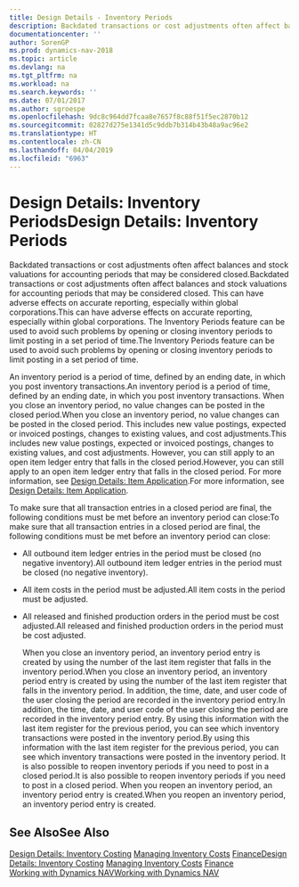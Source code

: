 ```yaml
---
title: Design Details - Inventory Periods
description: Backdated transactions or cost adjustments often affect balances and stock valuations for accounting periods that may be considered closed. This can have adverse effects on accurate reporting, especially within global corporations. The Inventory Periods feature can be used to avoid such problems by opening or closing inventory periods to limit posting in a set period of time.
documentationcenter: ''
author: SorenGP
ms.prod: dynamics-nav-2018
ms.topic: article
ms.devlang: na
ms.tgt_pltfrm: na
ms.workload: na
ms.search.keywords: ''
ms.date: 07/01/2017
ms.author: sgroespe
ms.openlocfilehash: 9dc8c964dd7fcaa8e7657f8c88f51f5ec2870b12
ms.sourcegitcommit: 02827d275e1341d5c9ddb7b314b43b48a9ac96e2
ms.translationtype: HT
ms.contentlocale: zh-CN
ms.lasthandoff: 04/04/2019
ms.locfileid: "6963"
---
```

# <a name="design-details-inventory-periods"></a><span data-ttu-id="d5969-105">Design Details: Inventory Periods</span><span class="sxs-lookup"><span data-stu-id="d5969-105">Design Details: Inventory Periods</span></span>
<span data-ttu-id="d5969-106">Backdated transactions or cost adjustments often affect balances and stock valuations for accounting periods that may be considered closed.</span><span class="sxs-lookup"><span data-stu-id="d5969-106">Backdated transactions or cost adjustments often affect balances and stock valuations for accounting periods that may be considered closed.</span></span> <span data-ttu-id="d5969-107">This can have adverse effects on accurate reporting, especially within global corporations.</span><span class="sxs-lookup"><span data-stu-id="d5969-107">This can have adverse effects on accurate reporting, especially within global corporations.</span></span> <span data-ttu-id="d5969-108">The Inventory Periods feature can be used to avoid such problems by opening or closing inventory periods to limit posting in a set period of time.</span><span class="sxs-lookup"><span data-stu-id="d5969-108">The Inventory Periods feature can be used to avoid such problems by opening or closing inventory periods to limit posting in a set period of time.</span></span>  

 <span data-ttu-id="d5969-109">An inventory period is a period of time, defined by an ending date, in which you post inventory transactions.</span><span class="sxs-lookup"><span data-stu-id="d5969-109">An inventory period is a period of time, defined by an ending date, in which you post inventory transactions.</span></span> <span data-ttu-id="d5969-110">When you close an inventory period, no value changes can be posted in the closed period.</span><span class="sxs-lookup"><span data-stu-id="d5969-110">When you close an inventory period, no value changes can be posted in the closed period.</span></span> <span data-ttu-id="d5969-111">This includes new value postings, expected or invoiced postings, changes to existing values, and cost adjustments.</span><span class="sxs-lookup"><span data-stu-id="d5969-111">This includes new value postings, expected or invoiced postings, changes to existing values, and cost adjustments.</span></span> <span data-ttu-id="d5969-112">However, you can still apply to an open item ledger entry that falls in the closed period.</span><span class="sxs-lookup"><span data-stu-id="d5969-112">However, you can still apply to an open item ledger entry that falls in the closed period.</span></span> <span data-ttu-id="d5969-113">For more information, see [Design Details: Item Application](design-details-item-application.md).</span><span class="sxs-lookup"><span data-stu-id="d5969-113">For more information, see [Design Details: Item Application](design-details-item-application.md).</span></span>  

 <span data-ttu-id="d5969-114">To make sure that all transaction entries in a closed period are final, the following conditions must be met before an inventory period can close:</span><span class="sxs-lookup"><span data-stu-id="d5969-114">To make sure that all transaction entries in a closed period are final, the following conditions must be met before an inventory period can close:</span></span>  

- <span data-ttu-id="d5969-115">All outbound item ledger entries in the period must be closed (no negative inventory).</span><span class="sxs-lookup"><span data-stu-id="d5969-115">All outbound item ledger entries in the period must be closed (no negative inventory).</span></span>  
- <span data-ttu-id="d5969-116">All item costs in the period must be adjusted.</span><span class="sxs-lookup"><span data-stu-id="d5969-116">All item costs in the period must be adjusted.</span></span>  
- <span data-ttu-id="d5969-117">All released and finished production orders in the period must be cost adjusted.</span><span class="sxs-lookup"><span data-stu-id="d5969-117">All released and finished production orders in the period must be cost adjusted.</span></span>  

  <span data-ttu-id="d5969-118">When you close an inventory period, an inventory period entry is created by using the number of the last item register that falls in the inventory period.</span><span class="sxs-lookup"><span data-stu-id="d5969-118">When you close an inventory period, an inventory period entry is created by using the number of the last item register that falls in the inventory period.</span></span> <span data-ttu-id="d5969-119">In addition, the time, date, and user code of the user closing the period are recorded in the inventory period entry.</span><span class="sxs-lookup"><span data-stu-id="d5969-119">In addition, the time, date, and user code of the user closing the period are recorded in the inventory period entry.</span></span> <span data-ttu-id="d5969-120">By using this information with the last item register for the previous period, you can see which inventory transactions were posted in the inventory period.</span><span class="sxs-lookup"><span data-stu-id="d5969-120">By using this information with the last item register for the previous period, you can see which inventory transactions were posted in the inventory period.</span></span> <span data-ttu-id="d5969-121">It is also possible to reopen inventory periods if you need to post in a closed period.</span><span class="sxs-lookup"><span data-stu-id="d5969-121">It is also possible to reopen inventory periods if you need to post in a closed period.</span></span> <span data-ttu-id="d5969-122">When you reopen an inventory period, an inventory period entry is created.</span><span class="sxs-lookup"><span data-stu-id="d5969-122">When you reopen an inventory period, an inventory period entry is created.</span></span>  

## <a name="see-also"></a><span data-ttu-id="d5969-123">See Also</span><span class="sxs-lookup"><span data-stu-id="d5969-123">See Also</span></span>  
 <span data-ttu-id="d5969-124">[Design Details: Inventory Costing](design-details-inventory-costing.md) [Managing Inventory Costs](finance-manage-inventory-costs.md) [Finance](finance.md)</span><span class="sxs-lookup"><span data-stu-id="d5969-124">[Design Details: Inventory Costing](design-details-inventory-costing.md) [Managing Inventory Costs](finance-manage-inventory-costs.md) [Finance](finance.md)</span></span>  
 [<span data-ttu-id="d5969-125">Working with Dynamics NAV</span><span class="sxs-lookup"><span data-stu-id="d5969-125">Working with Dynamics NAV</span></span>](ui-work-product.md)
